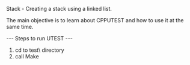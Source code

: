 Stack - Creating a stack using a linked list.

The main objective is to learn about CPPUTEST and how to use it at the same time.

--- Steps to run UTEST ---
1. cd to test\ directory
2. call Make

